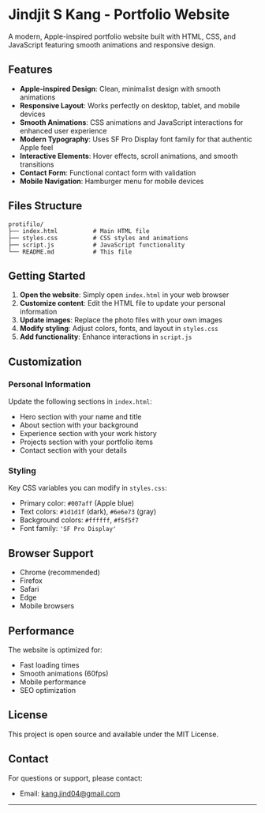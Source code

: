 # Jindjit S Kang - Portfolio Website

A modern, Apple-inspired portfolio website built with HTML, CSS, and JavaScript featuring smooth animations and responsive design.

## Features

- **Apple-inspired Design**: Clean, minimalist design with smooth animations
- **Responsive Layout**: Works perfectly on desktop, tablet, and mobile devices
- **Smooth Animations**: CSS animations and JavaScript interactions for enhanced user experience
- **Modern Typography**: Uses SF Pro Display font family for that authentic Apple feel
- **Interactive Elements**: Hover effects, scroll animations, and smooth transitions
- **Contact Form**: Functional contact form with validation
- **Mobile Navigation**: Hamburger menu for mobile devices

## Files Structure

```
protifilo/
├── index.html          # Main HTML file
├── styles.css          # CSS styles and animations
├── script.js           # JavaScript functionality
└── README.md           # This file
```

## Getting Started

1. **Open the website**: Simply open `index.html` in your web browser
2. **Customize content**: Edit the HTML file to update your personal information
3. **Update images**: Replace the photo files with your own images
4. **Modify styling**: Adjust colors, fonts, and layout in `styles.css`
5. **Add functionality**: Enhance interactions in `script.js`

## Customization

### Personal Information
Update the following sections in `index.html`:
- Hero section with your name and title
- About section with your background
- Experience section with your work history
- Projects section with your portfolio items
- Contact section with your details

### Styling
Key CSS variables you can modify in `styles.css`:
- Primary color: `#007aff` (Apple blue)
- Text colors: `#1d1d1f` (dark), `#6e6e73` (gray)
- Background colors: `#ffffff`, `#f5f5f7`
- Font family: `'SF Pro Display'`

## Browser Support

- Chrome (recommended)
- Firefox
- Safari
- Edge
- Mobile browsers

## Performance

The website is optimized for:
- Fast loading times
- Smooth animations (60fps)
- Mobile performance
- SEO optimization

## License

This project is open source and available under the MIT License.

## Contact

For questions or support, please contact:
- Email: kang.jind04@gmail.com
---
